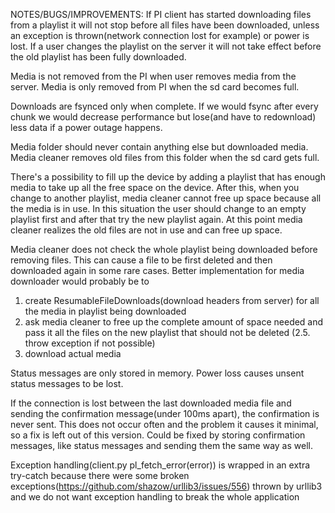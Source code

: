 NOTES/BUGS/IMPROVEMENTS:
If PI client has started downloading files from a playlist it will not stop before all files have been downloaded, 
unless an exception is thrown(network connection lost for example) or power is lost. 
If a user changes the playlist on the server it will not take effect before the old playlist has been fully downloaded.

Media is not removed from the PI when user removes media from the server. Media is only removed from PI when the sd card becomes full.

Downloads are fsynced only when complete. If we would fsync after every chunk we would decrease performance but lose(and have to redownload) less data if a power outage happens.

Media folder should never contain anything else but downloaded media. Media cleaner removes old files from this folder when the sd card gets full.

There's a possibility to fill up the device by adding a playlist that has enough media to take up all the free space on the device.
After this, when you change to another playlist, media cleaner cannot free up space because all the media is in use.
In this situation the user should change to an empty playlist first and after that try the new playlist again. 
At this point media cleaner realizes the old files are not in use and can free up space.

Media cleaner does not check the whole playlist being downloaded before removing files. This can cause a file to be first deleted and then downloaded again in some rare cases. 
Better implementation for media downloader would probably be to
1. create ResumableFileDownloads(download headers from server) for all the media in playlist being downloaded
2. ask media cleaner to free up the complete amount of space needed and pass it all the files on the new playlist that should not be deleted
(2.5. throw exception if not possible)
3. download actual media

Status messages are only stored in memory. Power loss causes unsent status messages to be lost. 

If the connection is lost between the last downloaded media file and sending the confirmation message(under 100ms apart), the confirmation is never sent. 
This does not occur often and the problem it causes it minimal, so a fix is left out of this version. 
Could be fixed by storing confirmation messages, like status messages and sending them the same way as well.

Exception handling(client.py pl_fetch_error(error)) is wrapped in an extra try-catch 
because there were some broken exceptions(https://github.com/shazow/urllib3/issues/556) 
thrown by urllib3 and we do not want exception handling to break the whole application